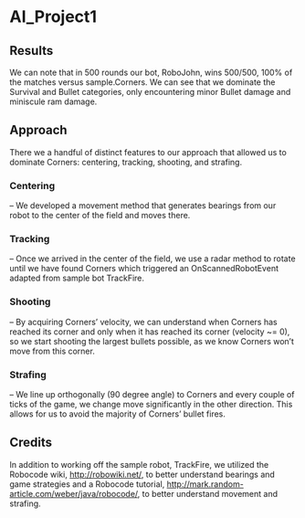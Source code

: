 # AI_Project1  

## Results  
We can note that in 500 rounds our bot, RoboJohn, wins 500/500, 100% of the matches versus sample.Corners. We can see that we dominate the Survival and Bullet categories, only encountering minor Bullet damage and miniscule ram damage.  

## Approach  
There we a handful of distinct features to our approach that allowed us to dominate Corners: centering, tracking, shooting, and strafing.   

### Centering
 – We developed a movement method that generates bearings from our robot to the center of the field and moves there.  
### Tracking
 – Once we arrived in the center of the field, we use a radar method to rotate until we have found Corners which triggered an OnScannedRobotEvent adapted from sample bot TrackFire.   
 
### Shooting
 – By acquiring Corners’ velocity, we can understand when Corners has reached its corner and only when it has reached its corner (velocity ~= 0), so we start shooting the largest bullets possible, as we know Corners won’t move from this corner.   

### Strafing
 – We line up orthogonally (90 degree angle) to Corners and every couple of ticks of the game, we change move significantly in the other direction. This allows for us to avoid the majority of Corners’ bullet fires.   

## Credits  
In addition to working off the sample robot, TrackFire, we utilized the Robocode wiki, http://robowiki.net/, to better understand bearings and game strategies and a Robocode tutorial, http://mark.random-article.com/weber/java/robocode/, to better understand movement and strafing.

